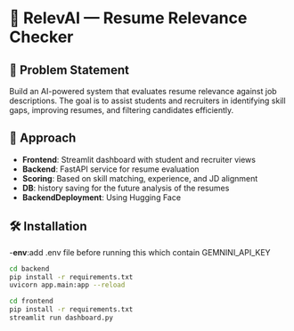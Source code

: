 # 🚀 RelevAI — Resume Relevance Checker

## 🧠 Problem Statement
Build an AI-powered system that evaluates resume relevance against job descriptions. The goal is to assist students and recruiters in identifying skill gaps, improving resumes, and filtering candidates efficiently.

## 🎯 Approach
- **Frontend**: Streamlit dashboard with student and recruiter views
- **Backend**: FastAPI service for resume evaluation
- **Scoring**: Based on skill matching, experience, and JD alignment
- **DB**: history saving for the future analysis of the resumes
- **BackendDeployment**: Using Hugging Face
## 🛠️ Installation
-**env**:add .env file before running this which contain GEMNINI_API_KEY

```bash
cd backend
pip install -r requirements.txt
uvicorn app.main:app --reload

cd frontend
pip install -r requirements.txt
streamlit run dashboard.py
